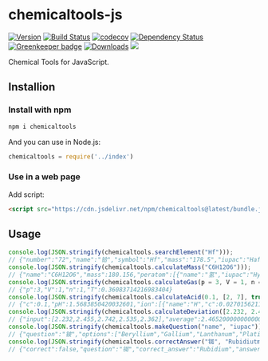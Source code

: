 # chemicaltools-js

[![Version](https://img.shields.io/npm/v/chemicaltools.svg)](https://npmjs.com/package/chemicaltools)
[![Build Status](https://travis-ci.com/njzjz/chemicaltools-js.png?branch=master)](https://travis-ci.com/njzjz/chemicaltools-js)
[![codecov](https://codecov.io/gh/njzjz/chemicaltools-js/branch/master/graph/badge.svg)](https://codecov.io/gh/njzjz/chemicaltools-js)
[![Dependency Status](https://david-dm.org/njzjz/chemicaltools-js.svg)](https://david-dm.org/njzjz/chemicaltools-js)
[![Greenkeeper badge](https://badges.greenkeeper.io/njzjz/chemicaltools-js.svg)](https://greenkeeper.io/)
[![Downloads](https://img.shields.io/npm/dm/chemicaltools.svg)](https://npmjs.com/package/chemicaltools)
[![](https://data.jsdelivr.com/v1/package/npm/chemicaltools/badge)](https://www.jsdelivr.com/package/npm/chemicaltools)

Chemical Tools for JavaScript.

## Installion

### Install with npm

```sh
npm i chemicaltools
```

And you can use in Node.js:

```js
chemicaltools = require('../index')
```

### Use in a web page

Add script:

```html
<script src="https://cdn.jsdelivr.net/npm/chemicaltools@latest/bundle.js"></script>
```

## Usage

```js
console.log(JSON.stringify(chemicaltools.searchElement("Hf")));
// {"number":"72","name":"铪","symbol":"Hf","mass":"178.5","iupac":"Hafnium","origin":"Hafnia, the New Latin name for Copenhagen","pinyin":"ha","url":"https://i.loli.net/2018/03/31/5abf7a90c8da6.png"}
console.log(JSON.stringify(chemicaltools.calculateMass("C6H12O6")));
// {"name":"C6H12O6","mass":180.156,"peratom":[{"name":"氢","iupac":"Hydrogen","symbol":"H","atomnumber":12,"mass":"1.008","massper":6.714181043095984},{"name":"碳","iupac":"Carbon","symbol":"C","atomnumber":6,"mass":"12.01","massper":39.99866782122161},{"name":"氧","iupac":"Oxygen","symbol":"O","atomnumber":6,"mass":"16","massper":53.28715113568241}]}
console.log(JSON.stringify(chemicaltools.calculateGas(p = 3, V = 1, n = 1)));
// {"p":3,"V":1,"n":1,"T":0.36083714216983404}
console.log(JSON.stringify(chemicaltools.calculateAcid(0.1, [2, 7], true)));
// {"c":0.1,"pH":1.5683850420032601,"ion":[{"name":"H","c":0.027015621187203295},{"name":"H2A","c":0.07298430582855843},{"name":"HA-","c":0.027015594171541573},{"name":"A2-","c":9.999989999984995e-8}]}
console.log(JSON.stringify(chemicaltools.calculateDeviation([2.232, 2.455, 2.742, 2.535, 2.362])));
// {"input":[2.232,2.455,2.742,2.535,2.362],"average":2.4652000000000003,"average_deviation":0.13864,"relative_average_deviation":0.05623884471848126,"standard_deviation":0.05160000000000009,"relative_standard_deviation":0.3721869590305834}
console.log(JSON.stringify(chemicaltools.makeQuestion("name", "iupac")));
// {"question":"铍","options":["Beryllium","Gallium","Lanthanum","Platinum"]}
console.log(JSON.stringify(chemicaltools.correctAnswer("铷", "Rubidiutm", "name", "iupac")));
// {"correct":false,"question":"铷","correct_answer":"Rubidium","answer":"Rubidiutm"}
```